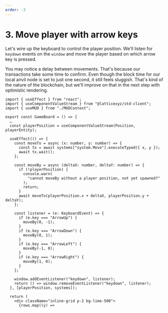 ```yaml
---
order: -3
---
```


# 3. Move player with arrow keys

Let's wire up the keyboard to control the player position. We'll listen for `keydown` events on the `window` and move the player based on which arrow key is pressed.

You may notice a delay between movements. That's because our transactions take some time to confirm. Even though the block time for our local anvil node is set to just one second, it still feels sluggish. That's kind of the nature of the blockchain, but we'll improve on that in the next step with optimistic rendering.

```tsx !#1,9-42 packages/client/src/GameBoard.tsx
import { useEffect } from "react";
import { useComponentValueStream } from "@latticexyz/std-client";
import { useMUD } from "./MUDContext";

export const GameBoard = () => {
  …
  const playerPosition = useComponentValueStream(Position, playerEntity);

  useEffect(() => {
    const moveTo = async (x: number, y: number) => {
      const tx = await systems["system.Move"].executeTyped({ x, y });
      await tx.wait();
    };

    const moveBy = async (deltaX: number, deltaY: number) => {
      if (!playerPosition) {
        console.warn(
          "cannot moveBy without a player position, not yet spawned?"
        );
        return;
      }
      await moveTo(playerPosition.x + deltaX, playerPosition.y + deltaY);
    };

    const listener = (e: KeyboardEvent) => {
      if (e.key === "ArrowUp") {
        moveBy(0, -1);
      }
      if (e.key === "ArrowDown") {
        moveBy(0, 1);
      }
      if (e.key === "ArrowLeft") {
        moveBy(-1, 0);
      }
      if (e.key === "ArrowRight") {
        moveBy(1, 0);
      }
    };

    window.addEventListener("keydown", listener);
    return () => window.removeEventListener("keydown", listener);
  }, [playerPosition, systems]);

  return (
    <div className="inline-grid p-2 bg-lime-500">
      {rows.map((y) =>
```
